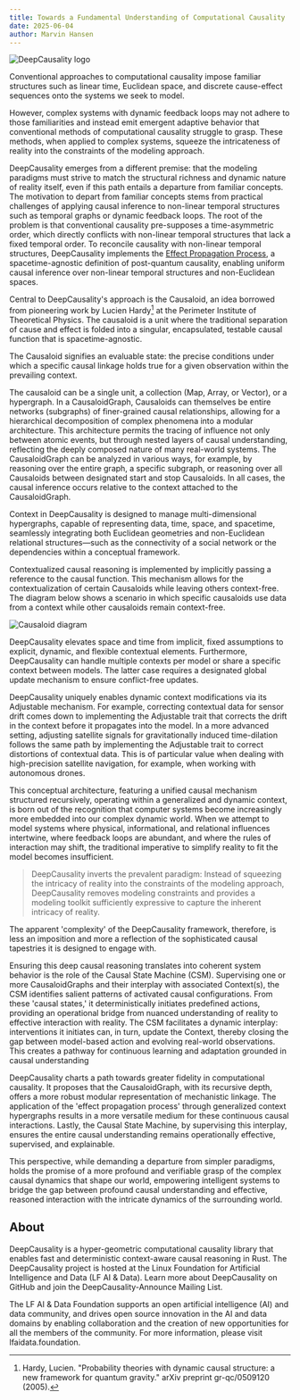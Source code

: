 ```yaml
---
title: Towards a Fundamental Understanding of Computational Causality
date: 2025-06-04
author: Marvin Hansen
---
```


[//]: # (SPDX-License-Identifier: CC-BY-4.0)

![DeepCausality logo](/img/logo-color.png)


Conventional approaches to computational causality impose familiar structures such as linear time, Euclidean space, and discrete cause-effect sequences onto the systems we seek to model.

However, complex systems with dynamic feedback loops may not adhere to those familiarities and instead emit emergent adaptive behavior that conventional methods of computational causality struggle to grasp. These methods, when applied to complex systems, squeeze the intricateness of reality into the constraints of the modeling approach.

DeepCausality emerges from a different premise: that the modeling paradigms must strive to match the structural richness and dynamic nature of reality itself, even if this path entails a departure from familiar concepts.
The motivation to depart from familiar concepts stems from practical challenges of applying causal inference to non-linear temporal structures such as temporal graphs or dynamic feedback loops. The root of the problem is that conventional causality pre-supposes a time-asymmetric order, which directly conflicts with non-linear temporal structures that lack a fixed temporal order.
To reconcile causality with non-linear temporal structures, DeepCausality implements the [Effect Propagation Process](https://deepcausality.com/docs/philosophy/), a spacetime-agnostic definition of post-quantum causality, enabling uniform causal inference over non-linear temporal structures and non-Euclidean spaces.

Central to DeepCausality's approach is the Causaloid, an idea borrowed from pioneering work by Lucien Hardy[^1] at the Perimeter Institute of Theoretical Physics. The causaloid is a unit where the traditional separation of cause and effect is  folded into a singular, encapsulated, testable causal function that is spacetime-agnostic.

The Causaloid signifies an evaluable state: the precise conditions under which a specific causal linkage holds true for a given observation within the prevailing context.

The causaloid can be a single unit, a collection (Map, Array, or Vector), or a hypergraph. In a CausaloidGraph, Causaloids can themselves be entire networks (subgraphs) of finer-grained causal relationships, allowing for a hierarchical decomposition of complex phenomena into a modular architecture. This architecture permits the tracing of influence not only between atomic events, but through nested layers of causal understanding, reflecting the deeply composed nature of many real-world systems. The CausaloidGraph can be analyzed in various ways, for example, by reasoning over the entire graph, a specific subgraph, or reasoning over all Causaloids between designated start and stop Causaloids. In all cases, the causal inference occurs relative to the context attached to the CausaloidGraph.

Context in DeepCausality is designed to manage multi-dimensional hypergraphs, capable of representing data, time, space, and spacetime, seamlessly integrating both Euclidean geometries and non-Euclidean relational structures—such as the connectivity of a social network or the dependencies within a conceptual framework.

Contextualized causal reasoning is implemented by implicitly passing a reference to the causal function. This mechanism allows for the contextualization of certain Causaloids while leaving others context-free. The diagram below shows a scenario in which specific causaloids use data from a context while other causaloids remain context-free.

![Causaloid diagram](/img/docs/causaloid.png)


DeepCausality elevates space and time from implicit, fixed assumptions to explicit, dynamic, and flexible contextual elements. Furthermore, DeepCausality can handle multiple contexts per model or share a specific context between models. The latter case requires a designated global update mechanism to ensure conflict-free updates.

DeepCausality uniquely enables dynamic context modifications via its Adjustable mechanism. For example, correcting contextual data for sensor drift comes down to implementing the Adjustable trait that corrects the drift in the context before it propagates into the model. In a more advanced setting, adjusting satellite signals for gravitationally induced time-dilation  follows the same path by implementing the Adjustable trait to correct distortions of contextual data. This is of particular value when dealing with high-precision satellite navigation, for example, when working with autonomous drones.

This conceptual architecture, featuring a unified causal mechanism structured recursively, operating within a generalized and dynamic context, is born out of the recognition that computer systems become increasingly more embedded into our complex dynamic world. When we attempt to model systems where physical, informational, and relational influences intertwine, where feedback loops are abundant, and where the rules of interaction may shift, the traditional imperative to simplify reality to fit the model becomes insufficient.

> DeepCausality inverts the prevalent paradigm: Instead of squeezing the intricacy of reality into the constraints of the modeling approach, DeepCausality removes modeling  constraints and provides a modeling toolkit sufficiently expressive to capture the inherent intricacy of reality.

The apparent 'complexity' of the DeepCausality framework, therefore, is less an imposition and more a reflection of the sophisticated causal tapestries it is designed to engage with.

Ensuring this deep causal reasoning translates into coherent system behavior is the role of the Causal State Machine (CSM). Supervising one or more CausaloidGraphs and their interplay with associated Context(s), the CSM identifies salient patterns of activated causal configurations. From these 'causal states,' it deterministically initiates predefined actions, providing an operational bridge from nuanced understanding of reality to effective interaction with reality.
The CSM facilitates a dynamic interplay: interventions it initiates can, in turn, update the Context, thereby closing the gap between model-based action and evolving real-world observations. This creates a pathway for continuous learning and adaptation grounded in causal understanding

DeepCausality charts a path towards greater fidelity in computational causality. It proposes that the CausaloidGraph, with its recursive depth, offers a more robust modular representation of mechanistic linkage. The application of the 'effect propagation process' through generalized context hypergraphs results in a more versatile medium for these  continuous causal interactions. Lastly, the Causal State Machine, by supervising this interplay, ensures the entire causal understanding remains operationally effective, supervised, and explainable.

This perspective, while demanding a departure from simpler paradigms, holds the promise of a more profound and verifiable grasp of the complex causal dynamics that shape our world, empowering intelligent systems to bridge the gap between profound causal understanding and effective, reasoned interaction with the intricate dynamics of the surrounding world.

## About

DeepCausality is a hyper-geometric computational causality library that enables fast and deterministic context-aware causal reasoning in Rust. The DeepCausality project is hosted at the Linux Foundation for Artificial Intelligence and Data (LF AI & Data). Learn more about DeepCausality on GitHub and join the DeepCausality-Announce Mailing List.

The LF AI & Data Foundation supports an open artificial intelligence (AI) and data community, and drives open source innovation in the AI and data domains by enabling collaboration and the creation of new opportunities for all the members of the community. For more information, please visit lfaidata.foundation.



[^1]: Hardy, Lucien. "Probability theories with dynamic causal structure: a new framework for quantum gravity." arXiv preprint gr-qc/0509120 (2005).